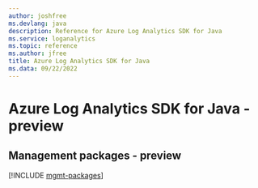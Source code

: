 ```yaml
---
author: joshfree
ms.devlang: java
description: Reference for Azure Log Analytics SDK for Java
ms.service: loganalytics
ms.topic: reference
ms.author: jfree
title: Azure Log Analytics SDK for Java
ms.data: 09/22/2022
---
```

# Azure Log Analytics SDK for Java - preview

## Management packages - preview
[!INCLUDE [mgmt-packages](log-analytics-mgmt-index.md)]